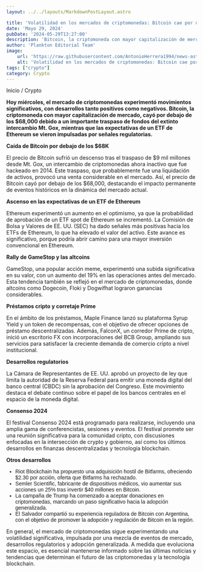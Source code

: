 ```yaml
---
layout: ../../layouts/MarkdownPostLayout.astro

title: 'Volatilidad en los mercados de criptomonedas: Bitcoin cae por debajo de los $68 mil y aumentan las expectativas de ETF de Ethereum'
date: 'Mayo 29, 2024'
pubDate: '2024-05-29T13:27:00'
description: 'Bitcoin, la criptomoneda con mayor capitalización de mercado, cayó a $68,000 debido a un importante traspaso de fondos del extinto intercambio Mt. Gox'
author: 'Plankton Editorial Team'
image:
    url: 'https://raw.githubusercontent.com/AntonioHerrera1994/news-astro/master/src/assets/crypto/crypto165.webp'
    alt: 'Volatilidad en los mercados de criptomonedas: Bitcoin cae por debajo de los $68 mil y aumentan las expectativas de ETF de Ethereum'
tags: ["crypto"]
category: Crypto
---
```


<style>
    ul{
        font-family: 'Helvetica', sans-serif;
    }
</style>

<span><a href="/" style="text-decoration:none;color:#0F1416">Inicio</a> / <a href="/crypto" style="text-decoration:none;color:#0F1416">Crypto</a></span>


<p style="font-weight: bold;">Hoy miércoles, el mercado de criptomonedas experimentó movimientos significativos, con desarrollos tanto positivos como negativos. Bitcoin, la criptomoneda con mayor capitalización de mercado, cayó por debajo de los $68,000 debido a un importante traspaso de fondos del extinto intercambio Mt. Gox, mientras que las expectativas de un ETF de Ethereum se vieron impulsadas por señales regulatorias.</p>

**Caída de Bitcoin por debajo de los $68K**

El precio de Bitcoin sufrió un descenso tras el traspaso de $9 mil millones desde Mt. Gox, un intercambio de criptomonedas ahora inactivo que fue hackeado en 2014. Este traspaso, que probablemente fue una liquidación de activos, provocó una venta considerable en el mercado. Así, el precio de Bitcoin cayó por debajo de los $68,000, destacando el impacto permanente de eventos históricos en la dinámica del mercado actual.

**Ascenso en las expectativas de un ETF de Ethereum**

Ethereum experimentó un aumento en el optimismo, ya que la probabilidad de aprobación de un ETF spot de Ethereum se incrementó. La Comisión de Bolsa y Valores de EE. UU. (SEC) ha dado señales más positivas hacia los ETFs de Ethereum, lo que ha elevado el valor del activo. Este avance es significativo, porque podría abrir camino para una mayor inversión convencional en Ethereum.

**Rally de GameStop y las altcoins**

GameStop, una popular acción meme, experimentó una subida significativa en su valor, con un aumento del 19% en las operaciones antes del mercado. Esta tendencia también se reflejó en el mercado de criptomonedas, donde altcoins como Dogecoin, Floki y Dogwifhat lograron ganancias considerables.

**Préstamos cripto y corretaje Prime**

En el ámbito de los préstamos, Maple Finance lanzó su plataforma Syrup Yield y un token de recompensas, con el objetivo de ofrecer opciones de préstamo descentralizadas. Además, FalconX, un corredor Prime de cripto, inició un escritorio FX con incorporaciones del BCB Group, ampliando sus servicios para satisfacer la creciente demanda de comercio cripto a nivel institucional.

**Desarrollos regulatorios**

La Cámara de Representantes de EE. UU. aprobó un proyecto de ley que limita la autoridad de la Reserva Federal para emitir una moneda digital del banco central (CBDC) sin la aprobación del Congreso. Este movimiento destaca el debate continuo sobre el papel de los bancos centrales en el espacio de la moneda digital.

**Consenso 2024**

El festival Consenso 2024 está programado para realizarse, incluyendo una amplia gama de conferencistas, sesiones y eventos. El festival promete ser una reunión significativa para la comunidad cripto, con discusiones enfocadas en la intersección de crypto y gobierno, así como los últimos desarrollos en finanzas descentralizadas y tecnología blockchain.

**Otros desarrollos**

<ul>
<li>Riot Blockchain ha propuesto una adquisición hostil de Bitfarms, ofreciendo $2.30 por acción, oferta que Bitfarms ha rechazado.</li>
<li>Semler Scientific, fabricante de dispositivos médicos, vio aumentar sus acciones un 25% tras invertir $40 millones en Bitcoin.</li>
<li>La campaña de Trump ha comenzado a aceptar donaciones en criptomonedas, marcando un paso significativo hacia la adopción generalizada.</li>
<li>El Salvador compartió su experiencia reguladora de Bitcoin con Argentina, con el objetivo de promover la adopción y regulación de Bitcoin en la región.</li>
</ul>

En general, el mercado de criptomonedas sigue experimentando una volatilidad significativa, impulsada por una mezcla de eventos de mercado, desarrollos regulatorios y adopción generalizada. A medida que evoluciona este espacio, es esencial mantenerse informado sobre las últimas noticias y tendencias que determinan el futuro de las criptomonedas y la tecnología blockchain.